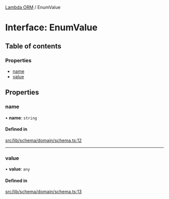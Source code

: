 [Lambda ORM](../README.md) / EnumValue

# Interface: EnumValue

## Table of contents

### Properties

- [name](EnumValue.md#name)
- [value](EnumValue.md#value)

## Properties

### name

• **name**: `string`

#### Defined in

[src/lib/schema/domain/schema.ts:12](https://github.com/lambda-orm/lambdaorm-base/blob/241a856/src/lib/schema/domain/schema.ts#L12)

___

### value

• **value**: `any`

#### Defined in

[src/lib/schema/domain/schema.ts:13](https://github.com/lambda-orm/lambdaorm-base/blob/241a856/src/lib/schema/domain/schema.ts#L13)
